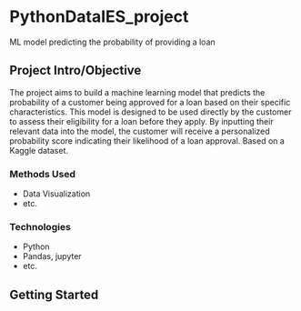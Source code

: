 # PythonDataIES_project
ML model predicting the probability of providing a loan

## Project Intro/Objective
The project aims to build a machine learning model that predicts the probability of a customer being approved for a loan based on their specific characteristics. This model is designed to be used directly by the customer to assess their eligibility for a loan before they apply. By inputting their relevant data into the model, the customer will receive a personalized probability score indicating their likelihood of a loan approval. Based on a Kaggle dataset.

### Methods Used
* Data Visualization
* etc.

### Technologies
* Python
* Pandas, jupyter
* etc. 

## Getting Started
